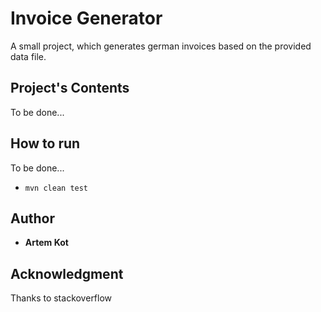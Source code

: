 # Invoice Generator
A small project, which generates german invoices based on the provided data file.

## Project's Contents
To be done...

## How to run
To be done...

* `mvn clean test`

## Author

* **Artem Kot**

## Acknowledgment
Thanks to stackoverflow
